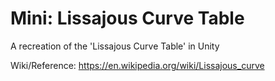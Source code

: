 # Mini: Lissajous Curve Table
A recreation of the 'Lissajous Curve Table' in Unity 

Wiki/Reference: https://en.wikipedia.org/wiki/Lissajous_curve 
